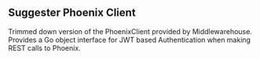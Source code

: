 Suggester Phoenix Client
------------------------

Trimmed down version of the PhoenixClient provided by Middlewarehouse.
Provides a Go object interface for JWT based Authentication when making REST calls to Phoenix.